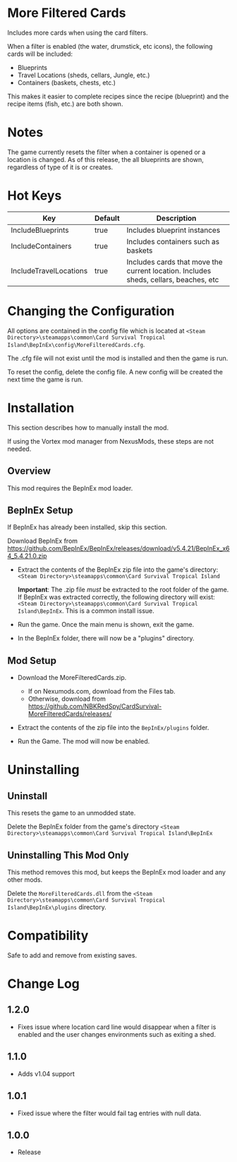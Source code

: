 # More Filtered Cards

Includes more cards when using the card filters.

When a filter is enabled (the water, drumstick, etc icons), the following cards will be included:

* Blueprints
* Travel Locations (sheds, cellars, Jungle, etc.)
* Containers (baskets, chests, etc.)

This makes it easier to complete recipes since the recipe (blueprint) and the recipe items (fish, etc.) are both shown.

# Notes

The game currently resets the filter when a container is opened or a location is changed.
As of this release, the all blueprints are shown, regardless of type of it is or creates.

# Hot Keys

|Key|Default|Description|
|--|--|--|
|IncludeBlueprints|true|Includes blueprint instances|
|IncludeContainers|true|Includes containers such as baskets|
|IncludeTravelLocations|true|Includes cards that move the current location.  Includes sheds, cellars, beaches, etc|

# Changing the Configuration
All options are contained in the config file which is located at ```<Steam Directory>\steamapps\common\Card Survival Tropical Island\BepInEx\config\MoreFilteredCards.cfg```.

The .cfg file will not exist until the mod is installed and then the game is run.

To reset the config, delete the config file.  A new config will be created the next time the game is run.

# Installation 
This section describes how to manually install the mod.

If using the Vortex mod manager from NexusMods, these steps are not needed.  

## Overview
This mod requires the BepInEx mod loader.

## BepInEx Setup
If BepInEx has already been installed, skip this section.

Download BepInEx from https://github.com/BepInEx/BepInEx/releases/download/v5.4.21/BepInEx_x64_5.4.21.0.zip

* Extract the contents of the BepInEx zip file into the game's directory:
```<Steam Directory>\steamapps\common\Card Survival Tropical Island```

    __Important__:  The .zip file *must* be extracted to the root folder of the game.  If BepInEx was extracted correctly, the following directory will exist: ```<Steam Directory>\steamapps\common\Card Survival Tropical Island\BepInEx```.  This is a common install issue.

* Run the game.  Once the main menu is shown, exit the game.
    
* In the BepInEx folder, there will now be a "plugins" directory.

## Mod Setup
* Download the MoreFilteredCards.zip.  
    * If on Nexumods.com, download from the Files tab.
    * Otherwise, download from https://github.com/NBKRedSpy/CardSurvival-MoreFilteredCards/releases/

* Extract the contents of the zip file into the ```BepInEx/plugins``` folder.

* Run the Game.  The mod will now be enabled.

# Uninstalling

## Uninstall
This resets the game to an unmodded state.

Delete the BepInEx folder from the game's directory
```<Steam Directory>\steamapps\common\Card Survival Tropical Island\BepInEx```

## Uninstalling This Mod Only

This method removes this mod, but keeps the BepInEx mod loader and any other mods.

Delete the ```MoreFilteredCards.dll``` from the ```<Steam Directory>\steamapps\common\Card Survival Tropical Island\BepInEx\plugins``` directory.

# Compatibility
Safe to add and remove from existing saves.

# Change Log
## 1.2.0
* Fixes issue where location card line would disappear when a filter is enabled and the user changes environments such as exiting a shed.

## 1.1.0
* Adds v1.04 support

## 1.0.1 
* Fixed issue where the filter would fail tag entries with null data.

## 1.0.0 
* Release


